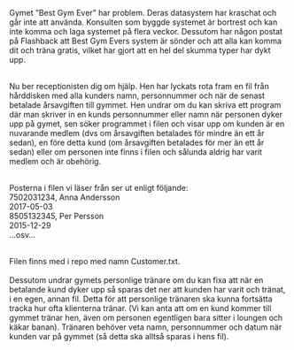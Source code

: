 Gymet ”Best Gym Ever” har problem. Deras datasystem har kraschat och går inte att använda.
Konsulten som byggde systemet är bortrest och kan inte komma och laga systemet på flera veckor.
Dessutom har någon postat på Flashback att Best Gym Evers system är sönder och att alla kan
komma dit och träna gratis, vilket har gjort att en hel del skumma typer har dykt upp. </br></br>

Nu ber receptionisten dig om hjälp. Hen har lyckats rota fram en fil från hårddisken med alla kunders
namn, personnummer och när de senast betalade årsavgiften till gymmet. Hen undrar om du kan
skriva ett program där man skriver in en kunds personnummer eller namn när personen dyker upp
på gymet, sen söker programmet i filen och visar upp om kunden är en nuvarande medlem (dvs om
årsavgiften betalades för mindre än ett år sedan), en före detta kund (om årsavgiften betalades för
mer än ett år sedan) eller om personen inte finns i filen och sålunda aldrig har varit medlem och är
obehörig.</br></br>

Posterna i filen vi läser från ser ut enligt följande:</br>
7502031234, Anna Andersson</br>
2017-05-03</br>
8505132345, Per Persson</br>
2015-12-29</br>
…osv…</br></br>

Filen finns med i repo med namn Customer.txt.</br></br>
Dessutom undrar gymets personlige tränare om du kan fixa att när en betalande kund dyker upp så
sparas det ner att kunden har varit och tränat, i en egen, annan fil. Detta för att personlige tränaren
ska kunna fortsätta tracka hur ofta klienterna tränar. (Vi kan anta att om en kund kommer till
gymmet tränar hen, även om personen egentligen bara sitter i loungen och käkar banan). Tränaren
behöver veta namn, personnummer och datum när kunden var på gymmet (så detta ska alltså sparas
i hens fil).
